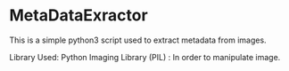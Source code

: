# MetaDataExractor
This is a simple python3 script used to extract metadata from images.

Library Used:
Python Imaging Library (PIL) : In order to manipulate image.
